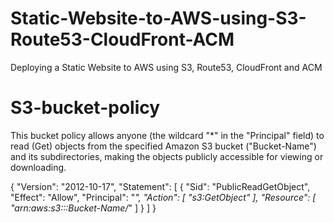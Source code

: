 # Static-Website-to-AWS-using-S3-Route53-CloudFront-ACM
Deploying a Static Website to AWS using S3, Route53, CloudFront and ACM



# S3-bucket-policy

This bucket policy allows anyone (the wildcard "*" in the "Principal" field) to read (Get) objects from the specified Amazon S3 bucket ("Bucket-Name") and its subdirectories, making the objects publicly accessible for viewing or downloading.

{
    "Version": "2012-10-17",
    "Statement": [
        {
            "Sid": "PublicReadGetObject",
            "Effect": "Allow",
            "Principal": "*",
            "Action": [
                "s3:GetObject"
            ],
            "Resource": [
                "arn:aws:s3:::Bucket-Name/*"
            ]
        }
    ]
}

